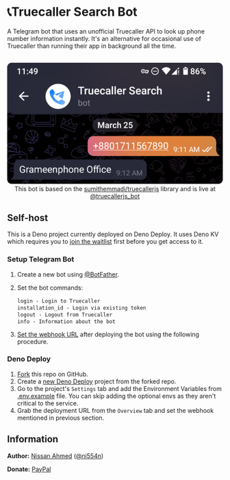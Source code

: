 # 📞Truecaller Search Bot

A Telegram bot that uses an unofficial Truecaller API to look up phone number information instantly. It's an alternative for occasional use of Truecaller than running their app in background all the time.

<br>
<div align="center"><img src=".doc/marquee.png" /><br>This bot is based on the <a href="https://github.com/sumithemmadi/truecallerjs">sumithemmadi/truecallerjs</a> library and is live at <a href="https://t.me/truecallerjs_bot">@truecallerjs_bot</a></div>

## Self-host

This is a Deno project currently deployed on Deno Deploy. It uses Deno KV which requires you to [join the waitlist](https://dash.deno.com/kv) first before you get access to it.

### Setup Telegram Bot

1. Create a new bot using [@BotFather](https://t.me/BotFather).
2. Set the bot commands:

   ```plaintext
   login - Login to Truecaller
   installation_id - Login via existing token
   logout - Logout from Truecaller
   info - Information about the bot
   ```

3. [Set the webhook URL](https://core.telegram.org/bots/api#setwebhook) after deploying the bot using the following procedure.

### Deno Deploy

1. [Fork](/../../fork) this repo on GitHub.
2. Create a [new Deno Deploy](https://dash.deno.com/new) project from the forked repo.
3. Go to the project's `Settings` tab and add the Environment Variables from [.env.example](.env.example) file. You can skip adding the optional envs as they aren't critical to the service.
4. Grab the deployment URL from the `Overview` tab and set the webhook mentioned in previous section.

## Information

**Author:** [Nissan Ahmed](https://anissan.com) ([@ni554n](https://twitter.com/ni554n))

**Donate:** [PayPal](https://paypal.me/ni554n)
<img src="https://ping.anissan.com/?repo=truecallerjs_bot" width="0" height="0" align="right">
